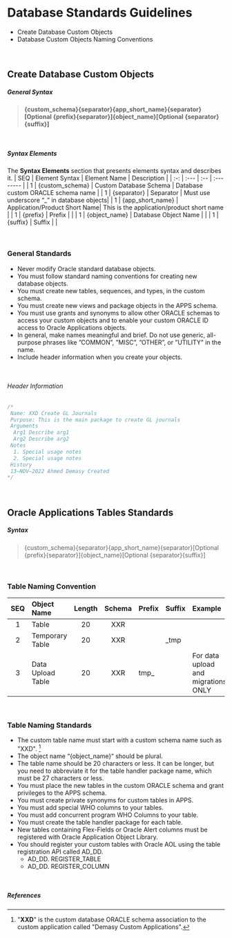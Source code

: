 # Database Standards Guidelines

- Create Database Custom Objects
- Database Custom Objects Naming Conventions

<br>

## Create Database Custom Objects

##### General Syntax 

> **{custom_schema}{separator}{app_short_name}{separator}[Optional {prefix}{separator}]{object_name}[Optional {separator}{suffix}]**

<br>

##### Syntax Elements
The **Syntax Elements** section that presents elements syntax and describes it.
 | SEQ | Element Syntax    | Element Name                  | Description |
 | :-: | :---              | :--                           | :--------   |
 | 1   | {custom_schema}   | Custom Database Schema        | Database custom ORACLE schema name |
 | 1   | {separator}       | Separator                     | Must use underscore “_” in database objects|
 | 1   | {app_short_name}  | Application/Product Short Name| This is the application/product short name |
 | 1   | {prefix}          | Prefix                        |  |
 | 1   | {object_name}     | Database Object Name          |  |
 | 1   | {suffix}          | Suffix                        |  |

<br>


### General Standards
- Never modify Oracle standard database objects.
- You must follow standard naming conventions for creating new database objects.
- You must create new tables, sequences, and types, in the custom schema.
- You must create new views and package objects in the APPS schema.
- You must use grants and synonyms to allow other ORACLE schemas to access your custom objects and to enable your custom ORACLE ID access to Oracle Applications objects.
- In general, make names meaningful and brief. Do not use generic, all-purpose phrases like ”COMMON”, ”MISC”, ”OTHER”, or ”UTILITY” in the name.
- Include header information when you create your objects.

<br>

###### Header Information

```SQL
/*
 Name: XXD Create GL Journals
 Purpose: This is the main package to create GL journals
 Arguments
  Arg1 Describe arg1
  Arg2 Describe arg2
 Notes
  1. Special usage notes
  2. Special usage notes
 History
 13–NOV–2022 Ahmed Demasy Created
*/
```

<br>

## Oracle Applications Tables Standards

##### Syntax 

> {custom_schema}{separator}{app_short_name}{separator}[Optional {prefix}{separator}]{object_name}[Optional {separator}{suffix}]

<br>

### Table Naming Convention

 | SEQ  | Object Name         | Length | Schema | Prefix | Suffix | Example |
 | :-:  | :----               | :-:    | :--:   | :---   | :---   | :----   |
 | 1    | Table               | 20     | XXR    |        |        |  |
 | 2    | Temporary Table     | 20     | XXR    |        | \_tmp  |  |
 | 3    | Data Upload Table   | 20     | XXR    | tmp_   |        | For data upload and migrations ONLY | 
 
<br>

### Table Naming Standards

- The custom table name must start with a custom schema name such as "XXD". [^1]
- The object name “{object_name}“ should be plural.
- The table name should be 20 characters or less. It can be longer, but you need to abbreviate it for the table handler package name, which must be 27 characters or less.
- You must place the new tables in the custom ORACLE schema and grant privileges to the APPS schema.
- You must create private synonyms for custom tables in APPS.
- You must add special WHO columns to your tables.
- You must add concurrent program WHO Columns to your table.
- You must create the table handler package for each table.
- New tables containing Flex-Fields or Oracle Alert columns must be registered with Oracle Application Object Library.
- You should register your custom tables with Oracle AOL using the table registration API called AD_DD.
  - AD_DD. REGISTER_TABLE
  - AD_DD. REGISTER_COLUMN

<br>

##### References
[^1]: "**XXD**" is the custom database ORACLE schema association to the custom application called "Demasy Custom Applications".

